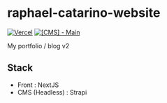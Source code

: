 # raphael-catarino-website

[![Vercel](https://img.shields.io/github/deployments/Zareix/raphael-catarino-website/production?label=vercel&logo=vercel&logoColor=white)](https://raphael-catarino-website.vercel.app) [![[CMS] - Main](https://github.com/Zareix/raphael-catarino-website/actions/workflows/cms.yml/badge.svg)](https://github.com/Zareix/raphael-catarino-website/actions/workflows/cms.yml) 

My portfolio / blog v2

## Stack

- Front : NextJS
- CMS (Headless) : Strapi
